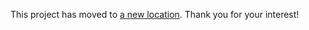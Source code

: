 This project has moved to [a new location](https://gitlab.com/hackartscience/boat.hackartscience.com). Thank you for your interest!
